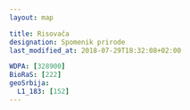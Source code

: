 ```yaml
---
layout: map

title: Risovača
designation: Spomenik prirode
last_modified_at: 2018-07-29T18:32:08+02:00

WDPA: [328900]
BioRaS: [222]
geoSrbija:
  L1_183: [152]
---
```

